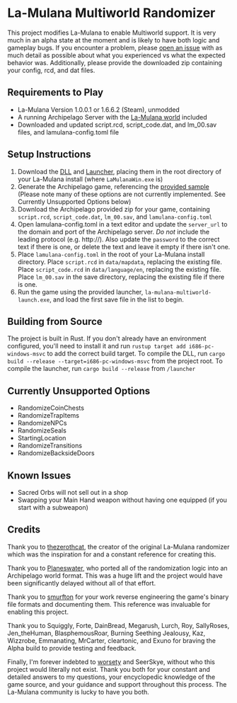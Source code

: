 # La-Mulana Multiworld Randomizer

This project modifies La-Mulana to enable Multiworld support. It is very much in an alpha state at the moment and is likely to have both logic and gameplay bugs. If you encounter a problem, please [open an issue](https://github.com/jcbantuelle/Archipelago/issues) with as much detail as possible about what you experienced vs what the expected behavior was. Additionally, please provide the downloaded zip containing your config, rcd, and dat files.

## Requirements to Play

* La-Mulana Version 1.0.0.1 or 1.6.6.2 (Steam), unmodded
* A running Archipelago Server with the [La-Mulana world](https://github.com/jcbantuelle/Archipelago/tree/lamulana) included
* Downloaded and updated script.rcd, script_code.dat, and lm_00.sav files, and lamulana-config.toml file

## Setup Instructions

1. Download the [DLL](https://github.com/jcbantuelle/la-mulana-multiworld/blob/main/bin/LaMulanaMW.dll) and [Launcher](https://github.com/jcbantuelle/la-mulana-multiworld/blob/main/bin/la-mulana-multiworld-launch.exe), placing them in the root directory of your La-Mulana install (where `LaMulanaWin.exe` is)
1. Generate the Archipelago game, referencing the [provided sample](https://github.com/jcbantuelle/la-mulana-multiworld/blob/main/example.yaml) (Please note many of these options are not currently implemented. See Currently Unsupported Options below)
1. Download the Archipelago provided zip for your game, containing `script.rcd`, `script_code.dat`, `lm_00.sav`, and `lamulana-config.toml`
1. Open lamulana-config.toml in a text editor and update the `server_url` to the domain and port of the Archipelago server. *Do not* include the leading protocol (e.g. http://). Also update the `password` to the correct text if there is one, or delete the text and leave it empty if there isn't one.
1. Place `lamulana-config.toml` in the root of your La-Mulana install directory. Place `script.rcd` in `data/mapdata`, replacing the existing file. Place `script_code.rcd` in `data/language/en`, replacing the existing file. Place `lm_00.sav` in the save directory, replacing the existing file if there is one.
1. Run the game using the provided launcher, `la-mulana-multiworld-launch.exe`, and load the first save file in the list to begin.

## Building from Source

The project is built in Rust. If you don't already have an environment configured, you'll need to install it and run `rustup target add i686-pc-windows-msvc` to add the correct build target. To compile the DLL, run `cargo build --release --target=i686-pc-windows-msvc` from the project root. To compile the launcher, run `cargo build --release` from `/launcher`

## Currently Unsupported Options

* RandomizeCoinChests
* RandomizeTrapItems
* RandomizeNPCs
* RandomizeSeals
* StartingLocation
* RandomizeTransitions
* RandomizeBacksideDoors

## Known Issues

* Sacred Orbs will not sell out in a shop
* Swapping your Main Hand weapon without having one equipped (if you start with a subweapon)

## Credits

Thank you to [thezerothcat](https://github.com/thezerothcat), the creator of the original La-Mulana randomizer which was the inspiration for and a constant reference for creating this.

Thank you to [Planeswater](https://github.com/Planeswater), who ported all of the randomization logic into an Archipelago world format. This was a huge lift and the project would have been significantly delayed without all of that effort.

Thank you to [smurfton](https://github.com/smurfton) for your work reverse engineering the game's binary file formats and documenting them. This reference was invaluable for enabling this project.

Thank you to Squiggly, Forte, DainBread, Megarush, Lurch, Roy, SallyRoses, Jen_theHuman, BlasphemousRoar, Burning Seething Jealousy, Kaz, Wizzrobe, Emmanating, MrCarter, cleartonic, and Exuno for braving the Alpha build to provide testing and feedback.

Finally, I'm forever indebted to [worsety](https://github.com/worsety) and SeerSkye, without who this project would literally not exist. Thank you both for your constant and detailed answers to my questions, your encyclopedic knowledge of the game source, and your guidance and support throughout this process. The La-Mulana community is lucky to have you both.
